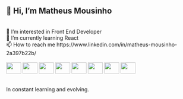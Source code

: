 <h2> 👋 Hi, I’m Matheus Mousinho </h2> <br> 
👀 I’m interested in Front End Developer <br>
🌱 I’m currently learning React <br>
📫 How to reach me https://www.linkedin.com/in/matheus-mousinho-2a397b22b/ <br><br>
<div> 
  <img height="30" width="40" src="https://cdn.jsdelivr.net/gh/devicons/devicon/icons/react/react-original-wordmark.svg" />
  <img height="30" width="40" src="https://cdn.jsdelivr.net/gh/devicons/devicon/icons/python/python-original.svg"/>
  <img height="30" width="40" src="https://cdn.jsdelivr.net/gh/devicons/devicon/icons/html5/html5-original.svg" />
  <img height="30" width="40" src="https://cdn.jsdelivr.net/gh/devicons/devicon/icons/css3/css3-original.svg" />
  <img height="30" width="40" src="https://cdn.jsdelivr.net/gh/devicons/devicon/icons/javascript/javascript-original.svg" />
  <img height="30" width="40" src="https://cdn.jsdelivr.net/gh/devicons/devicon/icons/git/git-original.svg" />
  <img height="30" width="40" src="https://cdn.jsdelivr.net/gh/devicons/devicon/icons/django/django-plain.svg" />
  <img height="30" width="40" src="https://cdn.jsdelivr.net/gh/devicons/devicon/icons/mysql/mysql-original.svg" />
</div><br>

In constant learning and evolving.
<!---
MatheusMousinho/MatheusMousinho is a ✨ special ✨ repository because its `README.md` (this file) appears on your GitHub profile.
You can click the Preview link to take a look at your changes.
--->
